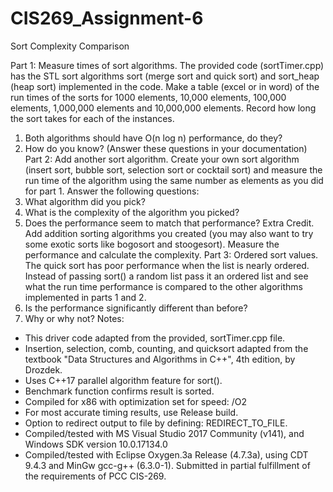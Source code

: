 # CIS269_Assignment-6
Sort Complexity Comparison

Part 1: Measure times of sort algorithms. The provided code (sortTimer.cpp) has the STL sort algorithms sort  (merge sort and quick sort) and sort_heap (heap sort) implemented in the code. Make a table (excel or in word) of the run times of the sorts for 1000 elements, 10,000 elements, 100,000 elements, 1,000,000 elements and 10,000,000 elements. Record how long the sort takes for each of the instances.
  1. Both algorithms should have O(n log n) performance, do they?
  2. How do you know? (Answer these questions in your documentation)
Part 2: Add another sort algorithm. Create your own sort algorithm (insert sort, bubble sort, selection sort or cocktail sort) and measure the run time of the algorithm using the same number as elements as you did for part 1. Answer the following questions:
  1. What algorithm did you pick?
  2. What is the complexity of the algorithm you picked?
  3. Does the performance seem to match that performance?
Extra Credit. Add addition sorting algorithms you created (you may also want to try some exotic sorts like bogosort and stoogesort). Measure the performance and calculate the complexity.
Part 3: Ordered sort values. The quick sort has poor performance when the list is nearly ordered. Instead of passing sort() a random list pass it an ordered list and see what the run time performance is compared to the other algorithms implemented in parts 1 and 2. 
  1. Is the performance significantly different than before? 
  2. Why or why not?
Notes:
* This driver code adapted from the provided, sortTimer.cpp file.
* Insertion, selection, comb, counting, and quicksort adapted from the textbook "Data Structures and Algorithms in C++", 4th edition, by Drozdek.
* Uses C++17 parallel algorithm feature for sort().
* Benchmark function confirms result is sorted.
* Compiled for x86 with optimization set for speed: /O2
* For most accurate timing results, use Release build.
* Option to redirect output to file by defining: REDIRECT_TO_FILE.
* Compiled/tested with MS Visual Studio 2017 Community (v141), and Windows SDK version 10.0.17134.0
* Compiled/tested with Eclipse Oxygen.3a Release (4.7.3a), using CDT 9.4.3 and MinGw gcc-g++ (6.3.0-1).
Submitted in partial fulfillment of the requirements of PCC CIS-269.
